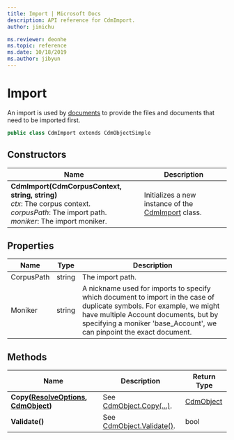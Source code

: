 ```yaml
---
title: Import | Microsoft Docs
description: API reference for CdmImport.
author: jinichu

ms.reviewer: deonhe 
ms.topic: reference 
ms.date: 10/18/2019
ms.author: jibyun
---
```


# Import

An import is used by [documents](document.md) to provide the files and documents that need to be imported first.

```csharp
public class CdmImport extends CdmObjectSimple
```

## Constructors
|Name|Description|
|---|---|
|**CdmImport(CdmCorpusContext, string, string)**<br/>*ctx*: The corpus context.<br/>*corpusPath*: The import path.<br/>*moniker*: The import moniker.|Initializes a new instance of the [CdmImport](import.md) class.|

## Properties
|Name|Type|Description|
|---|---|---|
|CorpusPath|string|The import path.|
|Moniker|string|A nickname used for imports to specify which document to import in the case of duplicate symbols. For example, we might have multiple Account documents, but by specifying a moniker 'base_Account', we can pinpoint the exact document.|

## Methods
|Name|Description|Return Type|
|---|---|---|
|**Copy([ResolveOptions](../utilities/resolveoptions.md), [CdmObject](cdmobject.md))**|See [CdmObject.Copy(...)](cdmobject.md#methods).|[CdmObject](cdmobject.md)|
|**Validate()**|See [CdmObject.Validate()](cdmobject.md#methods).|bool|

